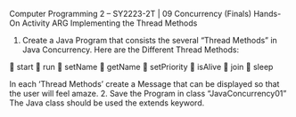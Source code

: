 Computer Programming 2 – SY2223-2T | 09 Concurrency (Finals)
Hands-On Activity ARG
Implementing the Thread Methods
1.	Create a Java Program that consists the several “Thread Methods” in Java Concurrency.
Here are the Different Thread Methods:
 
	start
	run
	setName
	getName
	setPriority
	isAlive
	join
	sleep
 
In each ‘Thread Methods’ create a Message that can be displayed so that the user will feel amaze.
2.	Save the Program in class “JavaConcurrency01” The Java class should be used the extends keyword.
